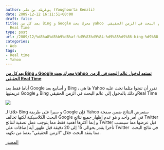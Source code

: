 ```yaml
---
author: يوغرطة بن علي (Youghourta Benali)
date: 2009-12-12 16:11:51+00:00
draft: false
title: بعد كل من Bing و Google محرك بحث yahoo  تستعد لدخول عالم البحث في الزمن الحقيقي
  Real Time
type: post
url: /2009/12/%d8%a8%d8%b9%d8%af-%d9%83%d9%84-%d9%85%d9%86-bing-%d9%88-google-%d9%85%d8%ad%d8%b1%d9%83-%d8%a8%d8%ad%d8%ab-yahoo-%d8%aa%d8%b3%d8%aa%d8%b9%d8%af-%d9%84%d8%af%d8%ae%d9%88%d9%84-%d8%b9%d8%a7%d9%84/
categories:
- Web
tags:
- Real time
- Yahoo
---
```


[**بعد كل من Bing و Google محرك بحث yahoo  تستعد لدخول عالم البحث في الزمن الحقيقي Real Time**](http://www.it-scoop.com/2009/12/%d8%a8%d8%b9%d8%af-%d9%83%d9%84-%d9%85%d9%86-bing-%d9%88-google-%d9%85%d8%ad%d8%b1%d9%83-%d8%a8%d8%ad%d8%ab-yahoo-%d8%aa%d8%b3%d8%aa%d8%b9%d8%af-%d9%84%d8%af%d8%ae%d9%88%d9%84-%d8%b9%d8%a7%d9%84/)



أياما فقط بعد Google و أسابيع بعد Bing ، ها هي Yahoo تقرر أن تنحوا مثلما نحت عليه غريمتيها Google و Bing و ذلك بالدخول إلى عالم البحث في الزمن الحقيقيReal Time

![](http://farm3.static.flickr.com/2559/4116572936_2ec78a8462.jpg)


خلافا لـ Bing و سيرا على طريقة Google فإن Yahoo ستعرض النتائج ضمن صفحة البحث الكلاسيكية لكنها تخالف Google في أمر واحد و هو عدم إظهار جميع نتائج Twitter و إنما أكثرها أهمية فقط مما يتوجب عمل تصفية لنتائج Twitter قبل عرضها مما سيسبب تأخرا يقدر بحوالي 15 إلى 20 دقيقة قبل ظهور أية إضافات على Twitter في نتائج البحث  مما يفقد البحث خلال "الزمن الحقيقي" بعضا من نكهته.

[المصدر](http://www.ysearchblog.com/2009/11/19/get-the-freshest-information-on-developing-news/)
